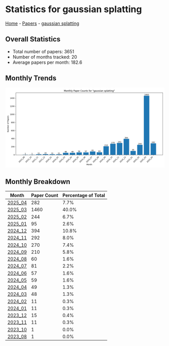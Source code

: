 # Statistics for gaussian splatting

[Home](https://arxcompass.github.io) - [Papers](https://arxcompass.github.io/papers) - [gaussian splatting](https://arxcompass.github.io/papers/gaussian_splatting)

## Overall Statistics

- Total number of papers: 3651
- Number of months tracked: 20
- Average papers per month: 182.6

## Monthly Trends

![Monthly Paper Counts](monthly_stats.png)

## Monthly Breakdown

| Month | Paper Count | Percentage of Total |
| --- | --- | --- |
| [2025_04](./2025_04/papers_1.md) | 282 | 7.7% |
| [2025_03](./2025_03/papers_1.md) | 1460 | 40.0% |
| [2025_02](./2025_02/papers_1.md) | 244 | 6.7% |
| [2025_01](./2025_01/papers_1.md) | 95 | 2.6% |
| [2024_12](./2024_12/papers_1.md) | 394 | 10.8% |
| [2024_11](./2024_11/papers_1.md) | 292 | 8.0% |
| [2024_10](./2024_10/papers_1.md) | 270 | 7.4% |
| [2024_09](./2024_09/papers_1.md) | 210 | 5.8% |
| [2024_08](./2024_08/papers_1.md) | 60 | 1.6% |
| [2024_07](./2024_07/papers_1.md) | 81 | 2.2% |
| [2024_06](./2024_06/papers_1.md) | 57 | 1.6% |
| [2024_05](./2024_05/papers_1.md) | 59 | 1.6% |
| [2024_04](./2024_04/papers_1.md) | 49 | 1.3% |
| [2024_03](./2024_03/papers_1.md) | 48 | 1.3% |
| [2024_02](./2024_02/papers_1.md) | 11 | 0.3% |
| [2024_01](./2024_01/papers_1.md) | 11 | 0.3% |
| [2023_12](./2023_12/papers_1.md) | 15 | 0.4% |
| [2023_11](./2023_11/papers_1.md) | 11 | 0.3% |
| [2023_10](./2023_10/papers_1.md) | 1 | 0.0% |
| [2023_08](./2023_08/papers_1.md) | 1 | 0.0% |
